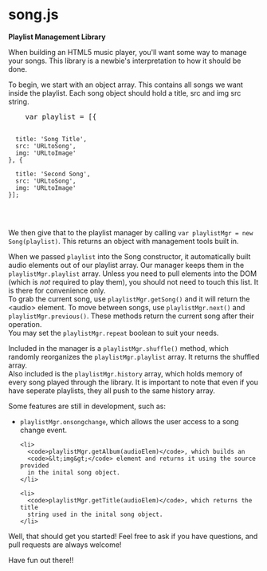# song.js
<strong>Playlist Management Library</strong>

<p>
  When building an HTML5 music player, you'll want some way to manage
  your songs.
  This library is a newbie's interpretation to how it should be done.
</p>

<p>
  To begin, we start with an object array. This contains all songs we want
  inside the playlist. Each song object should hold a title, src and img src
  string.
  <pre>
    var playlist = [{
    
      title: 'Song Title',
      src: 'URLtoSong',
      img: 'URLtoImage'
    }, {
    
      title: 'Second Song',
      src: 'URLtoSong',
      img: 'URLtoImage'
    }];
  </pre>
  We then give that to the playlist manager by calling
  <code>var playlistMgr = new Song(playlist)</code>. This returns an object
  with management tools built in.
</p>

<p>
  When we passed <code>playlist</code> into the Song constructor, it
  automatically built audio elements out of our playlist array. Our manager
  keeps them in the <code>playlistMgr.playlist</code> array. Unless you need
  to pull elements into the DOM (which is <i>not</i> required to play them),
  you should not need to touch this list. It is there for convenience only.<br>
  To grab the current song, use <code>playlistMgr.getSong()</code> and it will
  return the &lt;audio&gt; element. To move between songs, use
  <code>playlistMgr.next()</code> and <code>playlistMgr.previous()</code>.
  These methods return the current song after their operation.<br>
  You may set the <code>playlistMgr.repeat</code> boolean to suit your needs.
</p>

<p>
  Included in the manager is a <code>playlistMgr.shuffle()</code> method,
  which randomly reorganizes the <code>playlistMgr.playlist</code> array.
  It returns the shuffled array.<br>
  Also included is the <code>playlistMgr.history</code> array, which holds
  memory of every song played through the library. It is important to note
  that even if you have seperate playlists, they all push to the same history
  array.
</p>

<p>
  Some features are still in development, such as:
  <ul>
    <li>
      <code>playlistMgr.onsongchange</code>, which allows the user access to a
      song change event.
    </li>
    
    <li>
      <code>playlistMgr.getAlbum(audioElem)</code>, which builds an 
      <code>&lt;img&gt;</code> element and returns it using the source provided
      in the inital song object.
    </li>
    
    <li>
      <code>playlistMgr.getTitle(audioElem)</code>, which returns the title
      string used in the inital song object.
    </li>
  </ul>
</p>

<p>
  Well, that should get you started! Feel free to ask if you have questions,
  and pull requests are always welcome!
</p>
<p>Have fun out there!!</p>